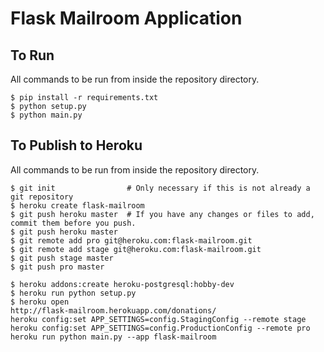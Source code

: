 # Flask Mailroom Application

## To Run

All commands to be run from inside the repository directory.
```
$ pip install -r requirements.txt
$ python setup.py
$ python main.py
```

## To Publish to Heroku

All commands to be run from inside the repository directory.
```
$ git init                # Only necessary if this is not already a git repository
$ heroku create flask-mailroom
$ git push heroku master  # If you have any changes or files to add, commit them before you push. 
$ git push heroku master  
$ git remote add pro git@heroku.com:flask-mailroom.git
$ git remote add stage git@heroku.com:flask-mailroom.git
$ git push stage master
$ git push pro master

$ heroku addons:create heroku-postgresql:hobby-dev
$ heroku run python setup.py
$ heroku open
http://flask-mailroom.herokuapp.com/donations/
heroku config:set APP_SETTINGS=config.StagingConfig --remote stage
heroku config:set APP_SETTINGS=config.ProductionConfig --remote pro
heroku run python main.py --app flask-mailroom

```

